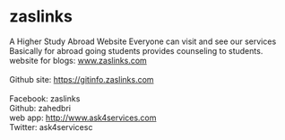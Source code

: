 # zaslinks
A Higher Study Abroad Website
Everyone can visit and see our services
Basically for abroad going students
provides counseling to students.
<br>website for blogs: www.zaslinks.com</br>
<br>Github site: https://gitinfo.zaslinks.com</br>
<br>Facebook: zaslinks
<br>Github: zahedbri
<br>web app: http://www.ask4services.com 
<br>Twitter: ask4servicesc  
